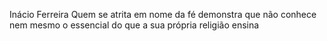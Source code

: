 Inácio Ferreira
Quem se atrita em nome da fé demonstra que não conhece nem mesmo o essencial do que a sua própria religião ensina

